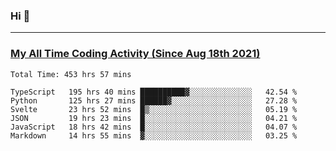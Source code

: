 ### Hi 🙂

---

### <a href="https://wakatime.com/@Eroxl">My All Time Coding Activity (Since Aug 18th 2021)</a>
<!--START_SECTION:waka-->

```text
Total Time: 453 hrs 57 mins

TypeScript   195 hrs 40 mins ██████████▓░░░░░░░░░░░░░░   42.54 %
Python       125 hrs 27 mins ██████▓░░░░░░░░░░░░░░░░░░   27.28 %
Svelte       23 hrs 52 mins  █▒░░░░░░░░░░░░░░░░░░░░░░░   05.19 %
JSON         19 hrs 23 mins  █░░░░░░░░░░░░░░░░░░░░░░░░   04.21 %
JavaScript   18 hrs 42 mins  █░░░░░░░░░░░░░░░░░░░░░░░░   04.07 %
Markdown     14 hrs 55 mins  ▓░░░░░░░░░░░░░░░░░░░░░░░░   03.25 %
```

<!--END_SECTION:waka-->
